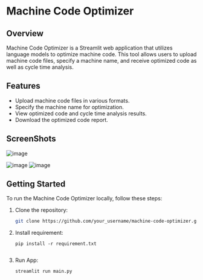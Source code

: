 # Machine Code Optimizer

## Overview
Machine Code Optimizer is a Streamlit web application that utilizes language models to optimize machine code. This tool allows users to upload machine code files, specify a machine name, and receive optimized code as well as cycle time analysis.

## Features
- Upload machine code files in various formats.
- Specify the machine name for optimization.
- View optimized code and cycle time analysis results.
- Download the optimized code report.

## ScreenShots
![image](https://github.com/chinmay404/Machine-Code-Optimiser/assets/92822013/b8623e8c-9b81-4c22-a1ca-817651a5b3c1)

![image](https://github.com/chinmay404/Machine-Code-Optimiser/assets/92822013/ec95ec44-e29a-4399-a2bb-41e57007cf97)
![image](https://github.com/chinmay404/Machine-Code-Optimiser/assets/92822013/be4df808-d443-449f-a3bf-3f3a77cb7b10)
## Getting Started
To run the Machine Code Optimizer locally, follow these steps:

1. Clone the repository:

   ```sh
   git clone https://github.com/your_username/machine-code-optimizer.git

2. Install requirement:

   ```Terminal
   pip install -r requirement.txt


3. Run App:

   ```Terminal
   streamlit run main.py
   

